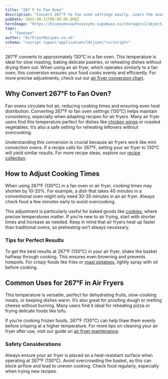 ```yaml
---
title: "267 F to Fan Oven"
description: "Convert 267°F to fan oven settings easily. Learn the exact temperature and how it applies to air fryers for perfect cooking every time."
pubDate: 2025-08-11T00:00:00.000Z
heroImage: "https://klueoymssxwfnxsvcyhv.supabase.co/storage/v1/object/public/md/267-f-to-fan-oven-11471f66.png"
tags:
  - "fanoven"
author: "AirFryerRecipes.co.uk"
schema: "<script type=\"application/ld+json\"></script>"
---
```


<p>267°F converts to approximately 130°C in a fan oven. This temperature is ideal for slow roasting, baking delicate pastries, or reheating dishes without drying them out. When using an air fryer, which operates similarly to a fan oven, this conversion ensures your food cooks evenly and efficiently. For more precise adjustments, check out our <a href=https://www.airfryerrecipe.co.uk/air-fryer-conversion-chart>air fryer conversion chart</a>.</p>

<h2>Why Convert 267°F to Fan Oven?</h2>
<p>Fan ovens circulate hot air, reducing cooking times and ensuring even heat distribution. Converting 267°F to fan oven settings (130°C) helps maintain consistency, especially when adapting recipes for air fryers. Many air fryer users find this temperature perfect for dishes like <a href=https://www.airfryerrecipe.co.uk/recipe-category/chicken>chicken wings</a> or roasted vegetables. It’s also a safe setting for reheating leftovers without overcooking.</p>
<p>Understanding this conversion is crucial because air fryers work like mini convection ovens. If a recipe calls for 267°F, setting your air fryer to 130°C will yield similar results. For more recipe ideas, explore our <a href=https://www.airfryerrecipe.co.uk/recipes>recipe collection</a>.</p>

<h2>How to Adjust Cooking Times</h2>
<p>When using 267°F (130°C) in a fan oven or air fryer, cooking times may shorten by 10-20%. For example, a dish that takes 40 minutes in a conventional oven might only need 30-35 minutes in an air fryer. Always check food a few minutes early to avoid overcooking.</p>
<p>This adjustment is particularly useful for baked goods like <a href=https://www.airfryerrecipe.co.uk/recipe-category/cookies>cookies</a>, where precise temperatures matter. If you’re new to air frying, start with shorter times and increase as needed. Keep in mind that air fryers heat up faster than traditional ovens, so preheating isn’t always necessary.</p>

<h3>Tips for Perfect Results</h3>
<p>To get the best results at 267°F (130°C) in your air fryer, shake the basket halfway through cooking. This ensures even browning and prevents hotspots. For crispy foods like fries or <a href=https://www.airfryerrecipe.co.uk/recipe-category/potatoes>roast potatoes</a>, lightly spray with oil before cooking.</p>

<h2>Common Uses for 267°F in Air Fryers</h2>
<p>This temperature is versatile, perfect for dehydrating fruits, slow-cooking meats, or keeping dishes warm. It’s also great for proofing dough or melting cheese without burning. Many users find it ideal for reheating pizza or frying delicate foods like tofu.</p>
<p>If you’re cooking frozen foods, 267°F (130°C) can help thaw them evenly before crisping at a higher temperature. For more tips on cleaning your air fryer after use, visit our guide on <a href=https://www.airfryerrecipe.co.uk/air-fryer-cleaner>air fryer maintenance</a>.</p>

<h3>Safety Considerations</h3>
<p>Always ensure your air fryer is placed on a heat-resistant surface when operating at 267°F (130°C). Avoid overcrowding the basket, as this can block airflow and lead to uneven cooking. Check food regularly, especially when trying new recipes.</p>